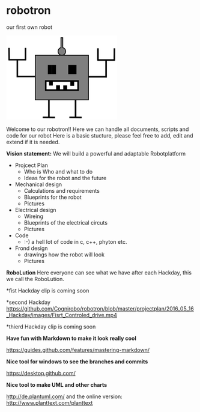 # robotron
our first own robot

![Robotron Logo](Robotron_1.png)

Welcome to our robotron!!
Here we can handle all documents, scripts and code for our robot
Here is a basic stucture, please feel free to add, edit and extend if it is needed.

**Vision statement:**
We will build a powerful and adaptable Robotplatform 

* Projcect Plan
  * Who is Who and what to do
  * Ideas for the robot and the future
* Mechanical design
  * Calculations and requirements
  * Blueprints for the robot
  * Pictures
* Electrical design
  * Wireing
  * Blueprints of the electrical circuts
  * Pictures
* Code
  * :-) a hell lot of code in c, c++, phyton etc.
* Frond design 
  * drawings how the robot will look
  * Pictures 

**RoboLution**
Here everyone can see what we have after each Hackday, this we call the RoboLution.

*fist Hackday
clip is coming soon

*second Hackday
https://github.com/Cognirobo/robotron/blob/master/projectplan/2016_05_16_Hackday/images/Fisrt_Controled_drive.mp4

*thierd Hackday
clip is coming soon

**Have fun with Markdown to make it look really cool**
  
https://guides.github.com/features/mastering-markdown/

**Nice tool for windows to see the branches and commits**

https://desktop.github.com/

**Nice tool to make UML and other charts**

http://de.plantuml.com/
and the online version:
http://www.planttext.com/planttext
  
